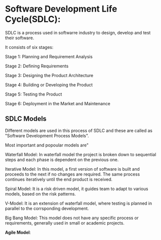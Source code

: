 # Software Development Life Cycle(SDLC):
SDLC is a process used in softwarre industry to design, develop and test their software.

It consists of six stages:

Stage 1: Planning and Requirement Analysis 

Stage 2: Defining Requirements 

Stage 3: Designing the Product Architecture  

Stage 4: Building or Developing the Product  

Stage 5: Testing the Product  

Stage 6: Deployment in the Market and Maintenance 

SDLC Models
-
Different models are used in this process of SDLC and these are called as "Software Development Process Models".

Most important and popoular models are"

Waterfall Model: In waterfall model the project is broken down to sequential steps and each phase is dependent on the previous one.

Iterative Model: In this model, a first version of software is built and proceeds to the next if no changes are required. The same process continues iteratively until the end product is received.

Spiral Model: It is a risk driven model, it guides team to adapt to various models, based on the risk patterns.

V-Model: It is an extension of waterfall model, where testing is planned in parallel to the corrsponding development.

Big Bang Model: This model does not have any specific process or requirements, generally used in small or academic projects.

**Agile Model**: 
